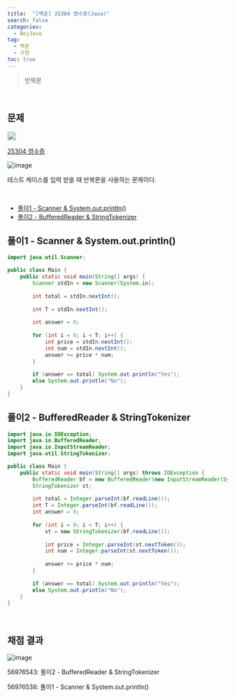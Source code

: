 ```yaml
---
title:  "[백준] 25304 영수증(Java)"
search: false
categories: 
  - BojJava
tag:
  - 백준
  - 구현
toc: true
---
```


> 반복문

<br>

## 문제
<img src="https://static.solved.ac/tier_small/1.svg" width="20px"/>

[25304 영수증](https://www.acmicpc.net/problem/25304)

![image](https://user-images.githubusercontent.com/87406514/223185988-6024325e-6867-4379-85d9-4a64d10db66b.png)

테스트 케이스를 입력 받을 때 반복문을 사용하는 문제이다.

<br>

- [풀이1 - Scanner & System.out.println()](#풀이1---scanner--systemoutprintln)
- [풀이2 - BufferedReader & StringTokenizer](#풀이2---bufferedreader--stringtokenizer)


## 풀이1 - Scanner & System.out.println()
```java
import java.util.Scanner;

public class Main {
    public static void main(String[] args) {
        Scanner stdIn = new Scanner(System.in);
        
        int total = stdIn.nextInt();
        
        int T = stdIn.nextInt();
        
        int answer = 0;
        
        for (int i = 0; i < T; i++) {
            int price = stdIn.nextInt();
            int num = stdIn.nextInt();
            answer += price * num;
        }
        
        if (answer == total) System.out.println("Yes");
        else System.out.println("No");
    }
}
```

## 풀이2 - BufferedReader & StringTokenizer

```java
import java.io.IOException;
import java.io.BufferedReader;
import java.io.InputStreamReader;
import java.util.StringTokenizer;

public class Main {
    public static void main(String[] args) throws IOException {
        BufferedReader bf = new BufferedReader(new InputStreamReader(System.in));
        StringTokenizer st;
        
        int total = Integer.parseInt(bf.readLine());
        int T = Integer.parseInt(bf.readLine());
        int answer = 0;
        
        for (int i = 0; i < T; i++) {
            st = new StringTokenizer(bf.readLine());
            
            int price = Integer.parseInt(st.nextToken());
            int num = Integer.parseInt(st.nextToken());
            
            answer += price * num;
        }
        
        if (answer == total) System.out.println("Yes");
        else System.out.println("No");
    }
}
```

<br>

## 채점 결과
![image](https://user-images.githubusercontent.com/87406514/223188936-25f09f4a-7166-4e92-9ec8-cef0e1b612f5.png)

56976543: 풀이2 - BufferedReader & StringTokenizer

56976538: 풀이1 - Scanner & System.out.println()

